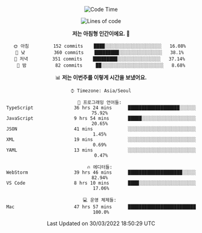 <div align='center'>
 
<!--START_SECTION:waka-->
![Code Time](http://img.shields.io/badge/Code%20Time-1%2C301%20hrs%2030%20mins-blue)

![Lines of code](https://img.shields.io/badge/%EC%A0%80%EB%8A%94%20%EC%97%AC%ED%83%9C%EA%B9%8C%EC%A7%80%20-97%20Thousand%20%EC%A4%84%EC%9D%98%20%EC%BD%94%EB%93%9C%EB%A5%BC%20%EC%9E%91%EC%84%B1%ED%96%88%EC%96%B4%EC%9A%94.-blue)

**저는 아침형 인간이에요. 🐤** 

```text
🌞 아침         152 commits    ████░░░░░░░░░░░░░░░░░░░░░   16.08% 
🌆 낮　         360 commits    █████████░░░░░░░░░░░░░░░░   38.1% 
🌃 저녁         351 commits    █████████░░░░░░░░░░░░░░░░   37.14% 
🌙 밤　         82 commits     ██░░░░░░░░░░░░░░░░░░░░░░░   8.68%

```


📊 **저는 이번주를 이렇게 시간을 보냈어요.** 

```text
⌚︎ Timezone: Asia/Seoul

💬 프로그래밍 언어들: 
TypeScript               36 hrs 24 mins      ███████████████████░░░░░░   75.92% 
JavaScript               9 hrs 54 mins       █████░░░░░░░░░░░░░░░░░░░░   20.65% 
JSON                     41 mins             ░░░░░░░░░░░░░░░░░░░░░░░░░   1.45% 
XML                      19 mins             ░░░░░░░░░░░░░░░░░░░░░░░░░   0.69% 
YAML                     13 mins             ░░░░░░░░░░░░░░░░░░░░░░░░░   0.47%

🔥 에디터들: 
WebStorm                 39 hrs 46 mins      ████████████████████░░░░░   82.94% 
VS Code                  8 hrs 10 mins       ████░░░░░░░░░░░░░░░░░░░░░   17.06%

💻 운영 체제들: 
Mac                      47 hrs 57 mins      █████████████████████████   100.0%

```


 Last Updated on 30/03/2022 18:50:29 UTC
<!--END_SECTION:waka-->
 </div>
<!---
Emewjin/Emewjin is a ✨ special ✨ repository because its `README.md` (this file) appears on your GitHub profile.
You can click the Preview link to take a look at your changes.
--->
